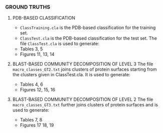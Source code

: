 
### GROUND TRUTHS

1)  PDB-BASED CLASSIFICATION
    - `ClassTraining.cla` is the PDB-based classification for the training set.
    - `ClassTest.cla` is the PDB-based classification for the test set.
  The file `ClassTest.cla` is used to generate: 
    - Tables 3, 5 
    - Figures 11, 13, 14

2) BLAST-BASED COMMUNITY DECOMPOSITION OF LEVEL 3
The file `macro_classes_GT2.txt` joins clusters of protein surfaces starting from the clusters given in ClassTest.cla. It is used to generate:
    - Tables 4, 6
    - Figures 12, 15, 16

3) BLAST-BASED COMMUNITY DECOMPOSITION OF LEVEL 2
The file `macro_classes_GT3.txt` further joins clusters of protein surfaces and is used to generate: 
    - Tables 7, 8
    - Figures 17 18, 19


